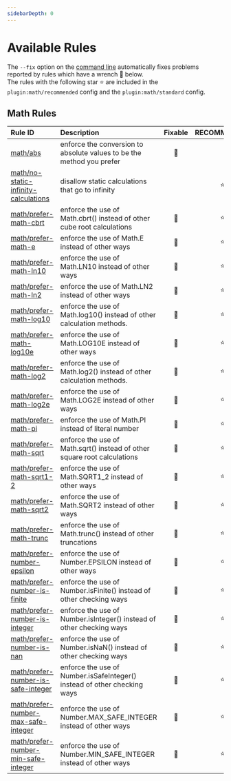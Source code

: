 ```yaml
---
sidebarDepth: 0
---
```


# Available Rules

The `--fix` option on the [command line](https://eslint.org/docs/user-guide/command-line-interface#fixing-problems) automatically fixes problems reported by rules which have a wrench 🔧 below.  
The rules with the following star ⭐ are included in the `plugin:math/recommended` config and the `plugin:math/standard` config.

<!-- This file is automatically generated in tools/update-docs-rules-index.js, do not change! -->

## Math Rules

| Rule ID | Description | Fixable | RECOMMENDED |
|:--------|:------------|:-------:|:-----------:|
| [math/abs](./abs.md) | enforce the conversion to absolute values to be the method you prefer | 🔧 |  |
| [math/no-static-infinity-calculations](./no-static-infinity-calculations.md) | disallow static calculations that go to infinity |  | ⭐ |
| [math/prefer-math-cbrt](./prefer-math-cbrt.md) | enforce the use of Math.cbrt() instead of other cube root calculations | 🔧 | ⭐ |
| [math/prefer-math-e](./prefer-math-e.md) | enforce the use of Math.E instead of other ways | 🔧 | ⭐ |
| [math/prefer-math-ln10](./prefer-math-ln10.md) | enforce the use of Math.LN10 instead of other ways | 🔧 | ⭐ |
| [math/prefer-math-ln2](./prefer-math-ln2.md) | enforce the use of Math.LN2 instead of other ways | 🔧 | ⭐ |
| [math/prefer-math-log10](./prefer-math-log10.md) | enforce the use of Math.log10() instead of other calculation methods. | 🔧 | ⭐ |
| [math/prefer-math-log10e](./prefer-math-log10e.md) | enforce the use of Math.LOG10E instead of other ways | 🔧 | ⭐ |
| [math/prefer-math-log2](./prefer-math-log2.md) | enforce the use of Math.log2() instead of other calculation methods. | 🔧 | ⭐ |
| [math/prefer-math-log2e](./prefer-math-log2e.md) | enforce the use of Math.LOG2E instead of other ways | 🔧 | ⭐ |
| [math/prefer-math-pi](./prefer-math-pi.md) | enforce the use of Math.PI instead of literal number | 🔧 | ⭐ |
| [math/prefer-math-sqrt](./prefer-math-sqrt.md) | enforce the use of Math.sqrt() instead of other square root calculations | 🔧 | ⭐ |
| [math/prefer-math-sqrt1-2](./prefer-math-sqrt1-2.md) | enforce the use of Math.SQRT1_2 instead of other ways | 🔧 | ⭐ |
| [math/prefer-math-sqrt2](./prefer-math-sqrt2.md) | enforce the use of Math.SQRT2 instead of other ways | 🔧 | ⭐ |
| [math/prefer-math-trunc](./prefer-math-trunc.md) | enforce the use of Math.trunc() instead of other truncations | 🔧 | ⭐ |
| [math/prefer-number-epsilon](./prefer-number-epsilon.md) | enforce the use of Number.EPSILON instead of other ways | 🔧 | ⭐ |
| [math/prefer-number-is-finite](./prefer-number-is-finite.md) | enforce the use of Number.isFinite() instead of other checking ways | 🔧 | ⭐ |
| [math/prefer-number-is-integer](./prefer-number-is-integer.md) | enforce the use of Number.isInteger() instead of other checking ways | 🔧 | ⭐ |
| [math/prefer-number-is-nan](./prefer-number-is-nan.md) | enforce the use of Number.isNaN() instead of other checking ways | 🔧 | ⭐ |
| [math/prefer-number-is-safe-integer](./prefer-number-is-safe-integer.md) | enforce the use of Number.isSafeInteger() instead of other checking ways | 🔧 | ⭐ |
| [math/prefer-number-max-safe-integer](./prefer-number-max-safe-integer.md) | enforce the use of Number.MAX_SAFE_INTEGER instead of other ways | 🔧 | ⭐ |
| [math/prefer-number-min-safe-integer](./prefer-number-min-safe-integer.md) | enforce the use of Number.MIN_SAFE_INTEGER instead of other ways | 🔧 | ⭐ |
